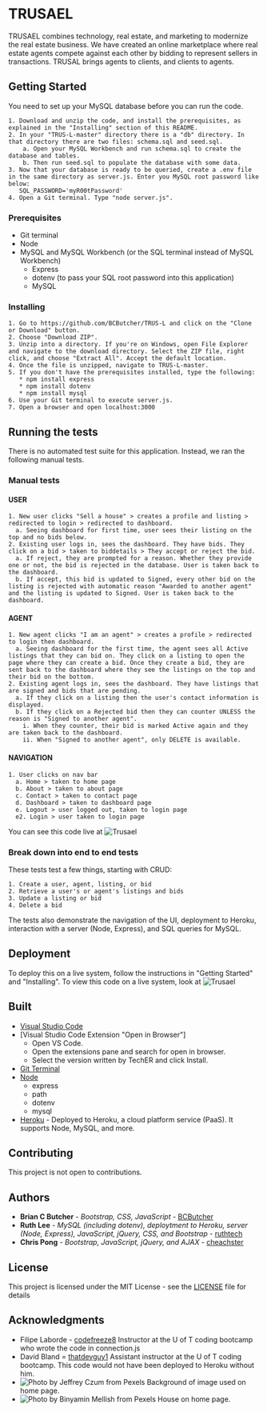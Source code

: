 # TRUSAEL

TRUSAEL combines technology, real estate, and marketing to modernize the real estate business. We have created an online marketplace where real estate agents compete against each other by bidding to represent sellers in transactions. TRUSAL brings agents to clients, and clients to agents.

## Getting Started
You need to set up your MySQL database before you can run the code. 

    1. Download and unzip the code, and install the prerequisites, as explained in the "Installing" section of this README.
    2. In your "TRUS-L-master" directory there is a "db" directory. In that directory there are two files: schema.sql and seed.sql. 
        a. Open your MySQL Workbench and run schema.sql to create the database and tables.
        b. Then run seed.sql to populate the database with some data.
    3. Now that your database is ready to be queried, create a .env file in the same directory as server.js. Enter you MySQL root password like below:
       SQL_PASSWORD='myR00tPassword'
    4. Open a Git terminal. Type "node server.js". 

### Prerequisites

   * Git terminal
   * Node
   * MySQL and MySQL Workbench (or the SQL terminal instead of MySQL Workbench)
     * Express
     * dotenv (to pass your SQL root password into this application)
     * MySQL 

### Installing
    1. Go to https://github.com/BCButcher/TRUS-L and click on the "Clone or Download" button. 
    2. Choose "Download ZIP". 
    3. Unzip into a directory. If you're on Windows, open File Explorer and navigate to the download directory. Select the ZIP file, right click, and choose "Extract All". Accept the default location.
    4. Once the file is unzipped, navigate to TRUS-L-master.
    5. If you don't have the prerequisites installed, type the following:
       * npm install express
       * npm install dotenv
       * npm install mysql
    6. Use your Git terminal to execute server.js. 
    7. Open a browser and open localhost:3000


## Running the tests
There is no automated test suite for this application. Instead, we ran the following manual tests. 

### Manual tests
#### USER
    1. New user clicks "Sell a house" > creates a profile and listing > redirected to login > redirected to dashboard.
      a. Seeing dashboard for first time, user sees their listing on the top and no bids below.
    2. Existing user logs in, sees the dashboard. They have bids. They click on a bid > taken to biddetails > They accept or reject the bid.
      a. If reject, they are prompted for a reason. Whether they provide one or not, the bid is rejected in the database. User is taken back to the dashboard.
      b. If accept, this bid is updated to Signed, every other bid on the listing is rejected with automatic reason "Awarded to another agent" and the listing is updated to Signed. User is taken back to the dashboard.

#### AGENT
    1. New agent clicks "I am an agent" > creates a profile > redirected to login then dashboard.
      a. Seeing dashboard for the first time, the agent sees all Active listings that they can bid on. They click on a listing to open the page where they can create a bid. Once they create a bid, they are sent back to the dashboard where they see the listings on the top and their bid on the bottom.
    2. Existing agent logs in, sees the dashboard. They have listings that are signed and bids that are pending.
      a. If they click on a listing then the user's contact information is displayed.
      b. If they click on a Rejected bid then they can counter UNLESS the reason is "Signed to another agent".
        i. When they counter, their bid is marked Active again and they are taken back to the dashboard.
        ii. When "Signed to another agent", only DELETE is available.

#### NAVIGATION
    1. User clicks on nav bar
      a. Home > taken to home page
      b. About > taken to about page
      c. Contact > taken to contact page
      d. Dashboard > taken to dashboard page
      e. Logout > user logged out, taken to login page
      e2. Login > user taken to login page
    
You can see this code live at 
![Trusael](https://murmuring-cove-22350.herokuapp.com/)

### Break down into end to end tests

These tests test a few things, starting with CRUD:

    1. Create a user, agent, listing, or bid
    2. Retrieve a user's or agent's listings and bids
    3. Update a listing or bid
    4. Delete a bid

The tests also demonstrate the navigation of the UI, deployment to Heroku, interaction with a server (Node, Express), and SQL queries for MySQL.

## Deployment
To deploy this on a live system, follow the instructions in "Getting Started" and "Installing". To view this code on a live system, look at ![Trusael](https://murmuring-cove-22350.herokuapp.com/) 

## Built 
*  [Visual Studio Code](https://code.visualstudio.com/docs/setup/setup-overview)
*  [Visual Studio Code Extension "Open in Browser"] 
    * Open VS Code.
    * Open the extensions pane and search for open in browser.
    * Select the version written by TechER and click Install.
*  [Git Terminal](https://git-scm.com/downloads)
*  [Node](https://nodejs.org/en/download/)
     * express
     * path
     * dotenv
     * mysql
*  [Heroku](https://www.heroku.com/) - Deployed to Heroku, a cloud platform service (PaaS). It supports Node, MySQL, and more.

## Contributing

This project is not open to contributions.

## Authors

* **Brian C Butcher** - *Bootstrap, CSS, JavaScript* - [BCButcher](https://github.com/BCButcher)
* **Ruth Lee** - *MySQL (including dotenv), deploytment to Heroku, server (Node, Express), JavaScript, jQuery, CSS, and Bootstrap* - [ruthtech](https://github.com/ruthtech)
* **Chris Pong** - *Bootstrap, JavaScript, jQuery, and AJAX* - [cheachster](https://github.com/cheachster)

## License

This project is licensed under the MIT License - see the [LICENSE](LICENSE) file for details

## Acknowledgments

* Filipe Laborde - [codefreeze8](https://github.com/codefreeze8) Instructor at the U of T coding bootcamp who wrote the code in connection.js
* David Bland = [thatdevguy1](https://github.com/thatdevguy1) Assistant instructor at the U of T coding bootcamp. This code would not have been deployed to Heroku without him. 
* ![Photo by Jeffrey Czum from Pexels](https://www.pexels.com/photo/brown-and-white-concrete-building-2727483/) Background of image used on home page.
* ![Photo by Binyamin Mellish from Pexels](https://www.pexels.com/photo/home-real-estate-106399/) House on home page. 

